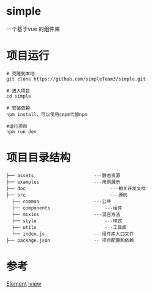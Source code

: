 # simple
一个基于vue 的组件库

# 项目运行

```
# 克隆到本地
git clone https://github.com/simpleTeam3/simple.git

# 进入项目
cd simple

# 安装依赖
npm install，可以使用cnpm代替npm

#运行项目
npm run dev
```

# 项目目录结构

```
├── assets                      ---静态资源
├── examples                    ---用例展示
├── doc				                  ---相关开发文档
├── src				                  ---源码
  ├── common                    ---公共   
  ├── components		            ---组件
  ├── mixins                    ---混合方法
  ├── style			                ---样式
  ├── utils			                ---工具库
  └── index.js                  ---组件库入口文件
├── package.json                -- 项目配置和依赖
```

# 参考
[Element](https://github.com/ElemeFE/element)
[iview](https://github.com/iview/iview)
